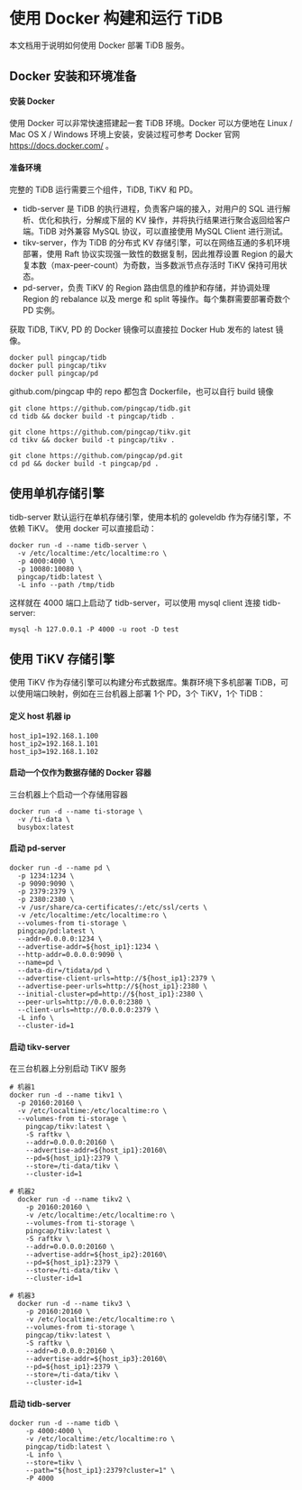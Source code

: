 # 使用 Docker 构建和运行 TiDB

本文档用于说明如何使用 Docker 部署 TiDB 服务。

## Docker 安装和环境准备

#### 安装 Docker
使用 Docker 可以非常快速搭建起一套 TiDB 环境。Docker 可以方便地在 Linux / Mac OS X / Windows 环境上安装，安装过程可参考 Docker 官网 https://docs.docker.com/ 。

#### 准备环境
完整的 TiDB 运行需要三个组件，TiDB, TiKV 和 PD。
* tidb-server 是 TiDB 的执行进程，负责客户端的接入，对用户的 SQL 进行解析、优化和执行，分解成下层的 KV 操作，并将执行结果进行聚合返回给客户端。TiDB 对外兼容 MySQL 协议，可以直接使用 MySQL Client 进行测试。
* tikv-server，作为 TiDB 的分布式 KV 存储引擎，可以在网络互通的多机环境部署，使用 Raft 协议实现强一致性的数据复制，因此推荐设置 Region 的最大复本数（max-peer-count）为奇数，当多数派节点存活时 TiKV 保持可用状态。
* pd-server，负责 TiKV 的 Region 路由信息的维护和存储，并协调处理 Region 的 rebalance 以及 merge 和 split 等操作。每个集群需要部署奇数个 PD 实例。

获取 TiDB, TiKV, PD 的 Docker 镜像可以直接拉 Docker Hub 发布的 latest 镜像。

```
docker pull pingcap/tidb
docker pull pingcap/tikv
docker pull pingcap/pd
```

github.com/pingcap 中的 repo 都包含 Dockerfile，也可以自行 build 镜像

```
git clone https://github.com/pingcap/tidb.git
cd tidb && docker build -t pingcap/tidb .

git clone https://github.com/pingcap/tikv.git
cd tikv && docker build -t pingcap/tikv .

git clone https://github.com/pingcap/pd.git
cd pd && docker build -t pingcap/pd .
```

## 使用单机存储引擎
tidb-server 默认运行在单机存储引擎，使用本机的 goleveldb 作为存储引擎，不依赖 TiKV。
使用 docker 可以直接启动：
```
docker run -d --name tidb-server \
  -v /etc/localtime:/etc/localtime:ro \
  -p 4000:4000 \
  -p 10080:10080 \
  pingcap/tidb:latest \
  -L info --path /tmp/tidb
```

这样就在 4000 端口上启动了 tidb-server，可以使用 mysql client 连接 tidb-server:
```
mysql -h 127.0.0.1 -P 4000 -u root -D test
```

## 使用 TiKV 存储引擎
使用 TiKV 作为存储引擎可以构建分布式数据库。集群环境下多机部署 TiDB，可以使用端口映射，例如在三台机器上部署 1个 PD，3个 TiKV，1个 TiDB：

#### 定义 host 机器 ip
```
host_ip1=192.168.1.100
host_ip2=192.168.1.101
host_ip3=192.168.1.102
```

#### 启动一个仅作为数据存储的 Docker 容器
三台机器上个启动一个存储用容器
```
docker run -d --name ti-storage \
  -v /ti-data \
  busybox:latest
```

#### 启动 pd-server
```
docker run -d --name pd \
  -p 1234:1234 \
  -p 9090:9090 \
  -p 2379:2379 \
  -p 2380:2380 \
  -v /usr/share/ca-certificates/:/etc/ssl/certs \
  -v /etc/localtime:/etc/localtime:ro \
  --volumes-from ti-storage \
  pingcap/pd:latest \
  --addr=0.0.0.0:1234 \
  --advertise-addr=${host_ip1}:1234 \
  --http-addr=0.0.0.0:9090 \
  --name=pd \
  --data-dir=/ti­data/pd \
  --advertise-client-urls=http://${host_ip1}:2379 \
  --advertise-peer-urls=http://${host_ip1}:2380 \
  --initial-cluster=pd=http://${host_ip1}:2380 \
  --peer-urls=http://0.0.0.0:2380 \
  --client-urls=http://0.0.0.0:2379 \
  -L info \
  --cluster-id=1
```

#### 启动 tikv-server
在三台机器上分别启动 TiKV 服务
```
# 机器1
docker run -d --name tikv1 \
  -p 20160:20160 \
  -v /etc/localtime:/etc/localtime:ro \
  --volumes-from ti-storage \
    pingcap/tikv:latest \
    -S raftkv \
    --addr=0.0.0.0:20160 \
    --advertise-addr=${host_ip1}:20160\
    --pd=${host_ip1}:2379 \
    --store=/ti-data/tikv \
    --cluster-id=1

# 机器2
  docker run -d --name tikv2 \
    -p 20160:20160 \
    -v /etc/localtime:/etc/localtime:ro \
    --volumes-from ti-storage \
    pingcap/tikv:latest \
    -S raftkv \
    --addr=0.0.0.0:20160 \
    --advertise-addr=${host_ip2}:20160\
    --pd=${host_ip1}:2379 \
    --store=/ti-data/tikv \
    --cluster-id=1

# 机器3
  docker run -d --name tikv3 \
    -p 20160:20160 \
    -v /etc/localtime:/etc/localtime:ro \
    --volumes-from ti-storage \
    pingcap/tikv:latest \
    -S raftkv \
    --addr=0.0.0.0:20160 \
    --advertise-addr=${host_ip3}:20160\
    --pd=${host_ip1}:2379 \
    --store=/ti-data/tikv \
    --cluster-id=1
```

#### 启动 tidb-server
```
docker run -d --name tidb \
    -p 4000:4000 \
    -v /etc/localtime:/etc/localtime:ro \
    pingcap/tidb:latest \
    -L info \
    --store=tikv \
    --path="${host_ip1}:2379?cluster=1" \
    -P 4000
```
